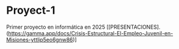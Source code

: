 # Proyect-1
Primer proyecto en informática en 2025 
[[PRESENTACIONES].(https://gamma.app/docs/Crisis-Estructural-El-Empleo-Juvenil-en-Misiones-yttlip5eo6gnw86)]
